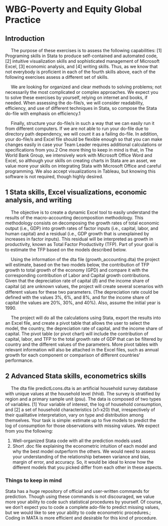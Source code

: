 # WBG-Poverty and Equity Global Practice

## Introduction

&emsp; The purpose of these exercises is to assess the following capabilities: [1] Programing skills in Stata to produce self-contained and automated code, [2] intuitive visualization skills and sophisticated management of Microsoft Excel, [3] economic analysis, and [4] writing skills. Thus, as we know that not everybody is proficient in each of the fourth skills above, each of the following exercises assess a different set of skills.

&emsp; We are looking for organized and clear methods to solving problems; not necessarily the most complicated or complex approaches. We expect you to solve these exercises by yourself, relying on internet and books, if needed. When assessing the do-file/s, we will consider readability, efficiency, and use of different techniques in Stata, so compose the Stata do-file with emphasis on efficiency.1

&emsp; Finally, structure your do-file/s in such a way that we can easily run it from different computers. If we are not able to run your do-file due to directory path dependency, we will count it as a failing do-file. In addition, your do-file/s and Excel file should be flexible enough so that you can make changes easily in case your Team Leader requires additional calculations or specifications from you.2 One more thing to keep in mind is that, in The World Bank Group, we intensively work with Microsoft Office Word and Excel, so although your skills on creating charts in Stata are an asset, we value more your skills on integrating Stata with Microsoft Office and careful programming. We also accept visualizations in Tableau, but knowing this software is not required, though highly desired.

## 1 Stata skills, Excel visualizations, economic analysis, and writing
  
&emsp; The objective is to create a dynamic Excel tool to easily understand the results of the macro-accounting decomposition methodology. This methodology consists on decomposing the growth rates of total economic output (i.e., GDP) into growth rates of factor inputs (i.e., capital, labor, and human capital) and a residual (i.e., GDP growth that is unexplained by increases in factor inputs). This residual will be interpreted as growth in productivity, known as Total Factor Productivity (TFP). Part of your goal is to estimate the TFP based on the models described below.
  
&emsp; Using the information of the dta file (growth_accounting.dta) the project will estimate, based on the two models below, the contribution of TFP growth to total growth of the economy (GPD) and compare it with the corresponding contribution of Labor and Capital growth contributions. Given that the depreciation rate of capital (𝛿) and the income share of capital (𝛼) are unknown values, the project will create several scenarios with different values for these two parameters. (The depreciation rate could be defined with the values 3%, 6%, and 8%, and for the income share of capital the values are 20%, 30%, and 40%). Also, assume the initial year is 1990.

&emsp; The project will do all the calculations using Stata, export the results into an Excel file, and create a pivot table that allows the user to select the model, the country, the depreciation rate of capital, and the income share of capital.
The pivot table (or pivot chart) will include the contribution of capital, labor, and TFP to the total growth rate of GDP that can be filtered by country and the different values of the parameters. More pivot tables with relevant information will also be attached in the Excel files, such as annual growth for each component or comparison of different countries’ performance.

## 2 Advanced Stata skills, econometrics skills

&emsp; The dta file predictLcons.dta is an artificial household survey database with unique values at the household level (hhid). The survey is stratified by region and a primary sample unit (psu). The data is composed of two types of variables. [1] Your variable of interest, the log of household consumption, and [2] a set of household characteristics (x1-x20) that, irrespectively of their qualitative interpretation, vary on type and distribution among themselves. Your task is simple: estimate up to five models to predict the log of consumption for those observations with missing values. We expect from you the following:
1. Well-organized Stata code with all the prediction models used.
2. Short .doc file explaining the econometric intuition of each model and why the best model outperform the others. We would need to assess your understanding of the relationship between variance and bias, margin of error, and accuracy. So, it would be ideal to know how the different models that you picked differ from each other in these aspects.

### Things to keep in mind
Stata has a huge repository of official and user-written commands for prediction. Though using these commands is not discouraged, we value more your ability to code such statistical procedures by yourself. Of course, we don’t expect you to code a complete ado-file to predict missing values, but we would like to see your ability to code econometric procedures.; Coding in MATA is more efficient and desirable for this kind of procedure.


